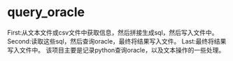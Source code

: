 # query_oracle
First:从文本文件或csv文件中获取信息，然后拼接生成sql，然后写入文件中。
Second:读取这些sql，然后查询oracle，最终将结果写入文件。
Last:最终将结果写入文件中。
该项目主要是记录python查询oracle，以及文本操作的一些处理。

